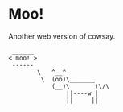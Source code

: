 # Moo!

Another web version of cowsay.

```
 ______
< moo! >
 ------
        \   ^__^
         \  (oo)\_______
            (__)\       )\/\
                ||----w |
                ||     ||
```
